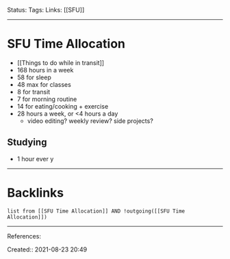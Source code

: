 Status: 
Tags: 
Links: [[SFU]]
___
# SFU Time Allocation
- [[Things to do while in transit]]
- 168 hours in a week
- 58 for sleep
- 48 max for classes
- 8 for transit
- 7 for morning routine
- 14 for eating/cooking + exercise
- 28 hours a week, or <4 hours a day
	- video editing? weekly review? side projects?
## Studying
- 1 hour ever y
___
# Backlinks
```dataview
list from [[SFU Time Allocation]] AND !outgoing([[SFU Time Allocation]])
```
___
References:

Created:: 2021-08-23 20:49
